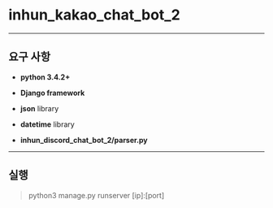 inhun_kakao_chat_bot_2
============

- - -

요구 사항
-------------

- __python 3.4.2+__
- __Django framework__
- __json__ library
- __datetime__ library

- __inhun_discord_chat_bot_2/parser.py__

- - -

실행
-------
> python3 manage.py runserver [ip]:[port]
